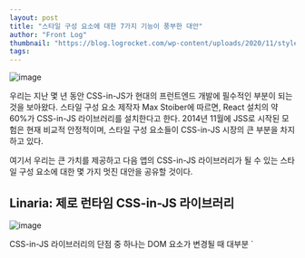 ```yaml
---
layout: post
title: "스타일 구성 요소에 대한 7가지 기능이 풍부한 대안"
author: "Front Log"
thumbnail: "https://blog.logrocket.com/wp-content/uploads/2020/11/styled-components-alternatives.png"
tags: 
---
```



![image](https://i1.wp.com/blog.logrocket.com/wp-content/uploads/2020/11/styled-components-alternatives.png?fit=730%2C487&ssl=1)

우리는 지난 몇 년 동안 CSS-in-JS가 현대의 프런트엔드 개발에 필수적인 부분이 되는 것을 보아왔다. 스타일 구성 요소 제작자 Max Stoiber에 따르면, React 설치의 약 60%가 CSS-in-JS 라이브러리를 설치한다고 한다. 2014년 11월에 JSS로 시작된 모험은 현재 비교적 안정적이며, 스타일 구성 요소들이 CSS-in-JS 시장의 큰 부분을 차지하고 있다.

여기서 우리는 큰 가치를 제공하고 다음 앱의 CSS-in-JS 라이브러리가 될 수 있는 스타일 구성 요소에 대한 몇 가지 멋진 대안을 공유할 것이다.

## Linaria: 제로 런타임 CSS-in-JS 라이브러리

![image](https://i2.wp.com/blog.logrocket.com/wp-content/uploads/2020/11/linaria-logo.png?resize=730%2C236&ssl=1)

CSS-in-JS 라이브러리의 단점 중 하나는 DOM 요소가 변경될 때 대부분 `<style> 태그에서 스타일을 추가 및 제거하기 때문에 런타임 비용이다.

Linaria는 빌드하는 동안 파일의 모든 CSS를 추출하여 이 문제를 해결합니다. 또 다른 멋진 기능은 모든 동적 스타일이 CSS 변수를 사용하여 적용된다는 것이며, 이는 런타임으로부터 완전한 독립성을 이끌어낸다.

그러나 이는 비용이 수반됩니다. CSS 변수를 지원하지 않는 브라우저에서는 동적 스타일을 사용할 수 없습니다. Linaria는 중첩된 스타일에 대해 Sass와 유사한 구문도 지원합니다.

개발자 경험에 대해서는 스타일린트를 지원하고 원활한 디버깅 경험을 위한 CSS 소스 맵을 제공한다. 또한 웹 팩 가이드, 롤업 플러그인과 개츠비, 스벨트, 프리액트 가이드를 갖춘 바벨 로더가 있다.

스타일 구성 요소에서 이동할 계획이라면 리나리아에는 스타일 도우미가 있어 쉽게 전환할 수 있습니다. 또한 linaria/contract는 스타일링된 요소 같은 구문과 함께 동적 스타일을 지원합니다.

## 연결별 CSS 블록인

![image](https://i1.wp.com/blog.logrocket.com/wp-content/uploads/2020/11/css-blocks-logo.png?resize=730%2C151&ssl=1)

오늘날 라이브러리를 스타일링하는 데 있어 핵심 과제 중 하나는 성능과 유지보수성 사이에서 최상의 균형을 찾는 것입니다. CSS 블록은 둘 다의 장점을 제공할 계획이다. CSS 블록은 CSS 모듈, BEM, Atomic CSS에서 영감을 받았다.

무엇보다도 CSS 블록은 정적 분석이 가능하다. 코드베이스를 보고 CSS의 어떤 부분이 사용되는지, 사용되지 않는 부분 또는 조건부로 사용되는지 분석할 수 있습니다. CSS의 모든 규칙을 반복 없이 고유한 그룹으로 나눕니다. CSS를 자신과 다른 개발자를 위해 더 쉽게 유지 관리하고 최종 사용자를 위해 더 잘 최적화할 수 있습니다.

CSS 블록은 스타일 구성 요소 또는 유사한 스타일링 라이브러리와 비교하여 새로운 모델을 제공한다. 일부 팀은 학습하고 적응하는 데 시간이 걸릴 수 있지만, 성능과 유지 보수성이 향상되어 가치가 있습니다.

## 실밥: 거의 제로(0)에 가까운 런타임과 동급 최고의 개발자 경험

![image](https://i1.wp.com/blog.logrocket.com/wp-content/uploads/2020/11/stitches-logo.png?resize=730%2C365&ssl=1)

유지 관리자들은 Silbs를 거의 제로(0)에 가까운 런타임, 서버측 렌더링, 다양한 지원, 동급 최강의 개발자 경험을 갖춘 스타일링 라이브러리라고 설명한다. 리나리아 블록이나 CSS 블록과 비교했을 때, Silves는 아키텍처에서 스타일 구성 요소에 더 가깝다. 스타일 구성 요소보다 작은 크기로 유사한 API를 통해 동일한 기능의 대부분을 제공합니다.

Silbs의 가장 좋은 부분은 변형으로, 더 나은 구성요소 API를 개발하는 데 도움이 된다. 각 변형에 대한 스타일을 정의하고 결합할 수도 있습니다. 또한 Ming에 CSS 변수를 사용하므로 런타임 소품 보간을 피할 수 있어 사용 가능한 다른 스타일 라이브러리에 비해 성능이 상당히 향상된다.

또 다른 아름다운 기능은 토큰으로, 변수를 선언하고 이를 CSS 값으로 사용할 수 있습니다(예, 심지어 단축키에서도). 또한, 스타일 구성 요소의 스위치는 API가 상당히 유사하기 때문에 상대적으로 원활하다.

## 스타일트론: 구성요소 지향 스타일링을 위한 범용 툴킷

![image](https://i1.wp.com/blog.logrocket.com/wp-content/uploads/2020/11/styletron-logo.png?resize=730%2C212&ssl=1)

모든 UI 라이브러리 또는 프레임워크에서 잘 작동하는 라이브러리와 구성 요소를 개발하는 것은 오늘날 모든 프런트 엔드 개발자들이 찾고 있는 것입니다. Styletron은 라이브러리에 구애받지 않으므로, 모든 UI 라이브러리에서 잘 작동하는 구성 요소를 리액티브 또는 다른 어떤 구성 요소와도 쓸 수 있습니다.

Styletron은 Atomic CSS와 Critical 렌더링 경로에 모두 적합합니다. 태그 스타일링에 필요한 CSS만 추가하고, 브라우저가 처리해야 하는 CSS의 크기를 줄이는 선언 수준의 중복 제거를 수행한다. 이 모든 것을 작은 8KB의 집기 라이브러리에서 얻을 수 있습니다. 개발자 경험에 대해서는 번들러 구성이나 툴링 설정이 필요하지 않습니다.

## 감정: 차세대 CSS-in-JS

![image](https://i0.wp.com/blog.logrocket.com/wp-content/uploads/2020/11/emotion-logo.png?resize=450%2C450&ssl=1)

감정은 한동안 존재해왔고 다른 스타일링 도서관이 채택한 많은 아이디어를 개척했다. 프레임워크에 구애받지 않으며 스타일이 부착된 React 구성 요소를 생성할 수 있는 스타일 API도 있습니다.

감정은 소스 맵 지원으로 인해 훌륭한 개발자 경험을 제공합니다. 기본 제공 테마 메커니즘, ESLint 플러그인 및 CSS 소품 지원이 함께 제공됩니다.

요컨대, Emotion은 스타일 구성 요소가 제공하는 모든 기능을 갖추고 있으며, 번들 크기가 약간 작아 부팅이 가능하므로 최소한의 노력으로 스타일 구성 요소를 Emotion과 교체할 수 있습니다.

## 펠라: 상태 함수로서의 스타일

![image](https://i0.wp.com/blog.logrocket.com/wp-content/uploads/2020/11/fela-logo.png?resize=406%2C176&ssl=1)

Fela는 고유한 원리에 기초합니다: 뷰가 주의 함수라면 CSS도 마찬가지입니다. 왜냐하면 뷰의 일부이기 때문입니다. React 및 Redux와 마찬가지로 Fela는 사용자에게 스타일을 작성하는 방법을 명시적으로 알려주지 않습니다. Fela는 스타일링 환경을 구축하는 데 도움이 되는 강력한 API를 제공합니다.

펠라는 동적 스타일을 핵심으로 생각하며 프레임워크에 구애받지 않도록 제작되었다. 또한 모든 규칙에는 고유 클래스가 부여되므로 Atomic CSS 원칙을 채택하여 CSS의 크기를 줄이고 성능을 향상시킨다.

그것의 API와 스타일 구성 요소로부터의 전환에 대해서, 펠라는 다른 정신 모델과 매우 다른 API를 가지고 있다. 속도를 따라잡는 데는 다소 시간이 걸릴 수 있지만, 이는 독특하고 역동적인 스타일이 많은 앱에 큰 이점이 있습니다.

## Goober: 1KB 미만의 CSS-in-JS 솔루션

![image](https://i2.wp.com/blog.logrocket.com/wp-content/uploads/2020/11/goober-logo.png?resize=730%2C365&ssl=1)

구버는 스타일 구성 요소(~12KB)와 감성(~11KB)의 번들 크기 영향을 피하기 위한 동기 부여로 만들어진 덜 알려진 라이브러리이다. 구버는 모든 종류의 구성품이 제공된다고 주장한다.

성능의 관점에서 구버는 스타일의 구성 요소를 능가할 수 있다. SSR에 대한 벤치마킹에서는 Emotion에 약간 밀렸습니다. 그것의 특징에 대해서는, 가장 널리 사용되는 스타일 구성 요소들의 거의 모든 특징들이 구버와 함께 이용 가능하다.

API는 스타일링 컴포넌트와 상당히 유사하며, 멘탈 모델도 그대로인 만큼 스타일링 컴포넌트에서 구버로 이동하는 데 큰 번거로움이 없을 것이다.

## 다 싸고.

CSS-in-JS는 개발자들이 앱 스타일을 거의 번거롭지 않게 유지할 수 있는 방법을 제공했고 베어 CSS와 관련된 많은 문제들을 해결했다. 앞으로 나아가면서, 다양한 거대 기술 기업들과 함께 놀라운 프런트 엔드 커뮤니티는 이제 우리가 스타일 구성 요소에서 얻은 학습을 기반으로 확장 가능하고 더 성능이 뛰어난 솔루션을 구축하고 있습니다.

나는 이 멋진 것들을 유지하기 위해 노력하는 사람들에게 감사한다. 그들 모두는 그들만의 장단점을 가지고 있고, 각각은 특정한 시나리오에서 유용할 수 있다. 더 많은 것을 찾으신다면, Michele Bertoli와 비교해서 다른 CSS-in-JS 라이브러리를 살펴보십시오.